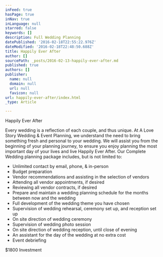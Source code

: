 ```yaml
---
inFeed: true
hasPage: true
inNav: true
inLanguage: null
starred: false
keywords: []
description: Full Wedding Planning
datePublished: '2016-02-18T22:55:22.976Z'
dateModified: '2016-02-18T22:48:50.688Z'
title: Happily Ever After
author: []
sourcePath: _posts/2016-02-13-happily-ever-after.md
published: true
authors: []
publisher:
  name: null
  domain: null
  url: null
  favicon: null
url: happily-ever-after/index.html
_type: Article

---
```

Happily Ever After

Every wedding is a reflection of each couple, and thus unique. At A Love Story Wedding & Event Planning, we understand the need to bring something fresh and personal to your wedding. We will assist you from the beginning of your planning journey, to ensure you enjoy planning the most important day of your lives and live Happily Ever After. Our Complete Wedding planning package includes, but is not limited to:

* Unlimited contact by email, phone, & in-person
* Budget preparation
* Vendor recommendations and assisting in the selection of vendors
* Attending all vendor appointments, if desired
* Reviewing all vendor contracts, if desired
* Prepare and maintain a wedding planning schedule for the months between now and the wedding
* Full development of the wedding theme you have chosen
* Supervision of wedding rehearsal, ceremony set up, and reception set up
* On site direction of wedding ceremony
* Supervision of wedding photo session
* On site direction of wedding reception, until close of evening
* An assistant for the day of the wedding at no extra cost
* Event debriefing

$1800 Investment